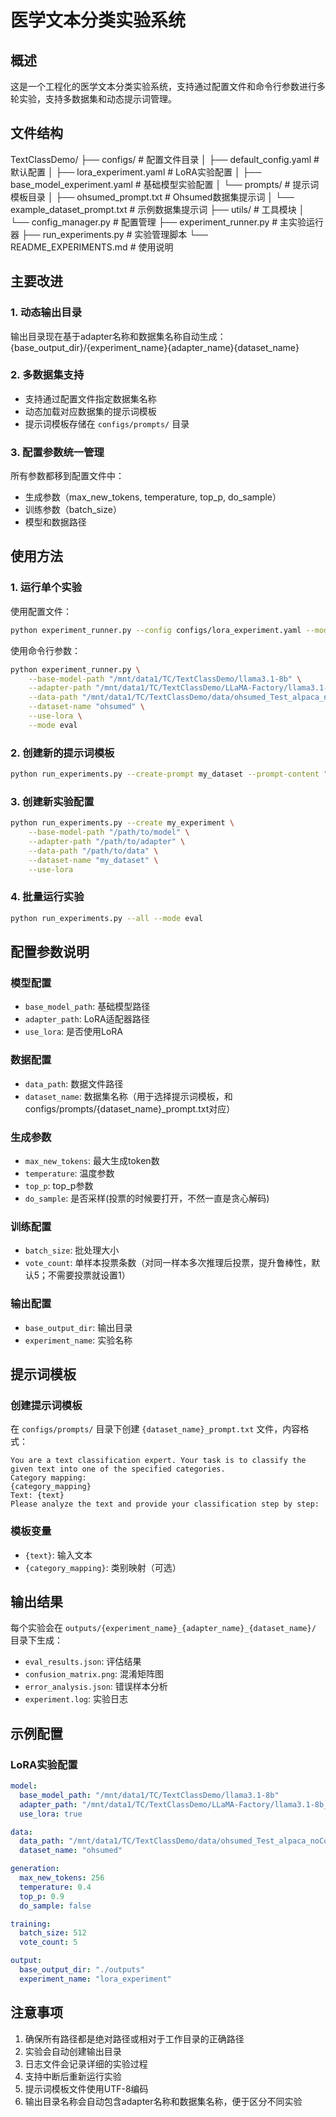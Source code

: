 # 医学文本分类实验系统

## 概述

这是一个工程化的医学文本分类实验系统，支持通过配置文件和命令行参数进行多轮实验，支持多数据集和动态提示词管理。

## 文件结构
TextClassDemo/
├── configs/ # 配置文件目录
│ ├── default_config.yaml # 默认配置
│ ├── lora_experiment.yaml # LoRA实验配置
│ ├── base_model_experiment.yaml # 基础模型实验配置
│ └── prompts/ # 提示词模板目录
│ ├── ohsumed_prompt.txt # Ohsumed数据集提示词
│ └── example_dataset_prompt.txt # 示例数据集提示词
├── utils/ # 工具模块
│ └── config_manager.py # 配置管理
├── experiment_runner.py # 主实验运行器
├── run_experiments.py # 实验管理脚本
└── README_EXPERIMENTS.md # 使用说明


## 主要改进

### 1. 动态输出目录
输出目录现在基于adapter名称和数据集名称自动生成：
{base_output_dir}/{experiment_name}{adapter_name}{dataset_name}


### 2. 多数据集支持
- 支持通过配置文件指定数据集名称
- 动态加载对应数据集的提示词模板
- 提示词模板存储在 `configs/prompts/` 目录

### 3. 配置参数统一管理
所有参数都移到配置文件中：
- 生成参数（max_new_tokens, temperature, top_p, do_sample）
- 训练参数（batch_size）
- 模型和数据路径

## 使用方法

### 1. 运行单个实验

使用配置文件：
```bash
python experiment_runner.py --config configs/lora_experiment.yaml --mode eval
```

使用命令行参数：
```bash
python experiment_runner.py \
    --base-model-path "/mnt/data1/TC/TextClassDemo/llama3.1-8b" \
    --adapter-path "/mnt/data1/TC/TextClassDemo/LLaMA-Factory/llama3.1-8b_ohsumed_lora_english_zeroshotCoT" \
    --data-path "/mnt/data1/TC/TextClassDemo/data/ohsumed_Test_alpaca_noCoT_updated.json" \
    --dataset-name "ohsumed" \
    --use-lora \
    --mode eval
```

### 2. 创建新的提示词模板

```bash
python run_experiments.py --create-prompt my_dataset --prompt-content "Your prompt template here"
```

### 3. 创建新实验配置

```bash
python run_experiments.py --create my_experiment \
    --base-model-path "/path/to/model" \
    --adapter-path "/path/to/adapter" \
    --data-path "/path/to/data" \
    --dataset-name "my_dataset" \
    --use-lora
```

### 4. 批量运行实验

```bash
python run_experiments.py --all --mode eval
```

## 配置参数说明

### 模型配置
- `base_model_path`: 基础模型路径
- `adapter_path`: LoRA适配器路径
- `use_lora`: 是否使用LoRA

### 数据配置
- `data_path`: 数据文件路径
- `dataset_name`: 数据集名称（用于选择提示词模板，和configs/prompts/{dataset_name}_prompt.txt对应）

### 生成参数
- `max_new_tokens`: 最大生成token数
- `temperature`: 温度参数
- `top_p`: top_p参数
- `do_sample`: 是否采样(投票的时候要打开，不然一直是贪心解码)

### 训练配置
- `batch_size`: 批处理大小
- `vote_count`: 单样本投票条数（对同一样本多次推理后投票，提升鲁棒性，默认5；不需要投票就设置1）

### 输出配置
- `base_output_dir`: 输出目录
- `experiment_name`: 实验名称

## 提示词模板

### 创建提示词模板
在 `configs/prompts/` 目录下创建 `{dataset_name}_prompt.txt` 文件，内容格式：
```
You are a text classification expert. Your task is to classify the given text into one of the specified categories.
Category mapping:
{category_mapping}
Text: {text}
Please analyze the text and provide your classification step by step:
```

### 模板变量
- `{text}`: 输入文本
- `{category_mapping}`: 类别映射（可选）

## 输出结果

每个实验会在 `outputs/{experiment_name}_{adapter_name}_{dataset_name}/` 目录下生成：

- `eval_results.json`: 评估结果
- `confusion_matrix.png`: 混淆矩阵图
- `error_analysis.json`: 错误样本分析
- `experiment.log`: 实验日志

## 示例配置

### LoRA实验配置
```yaml
model:
  base_model_path: "/mnt/data1/TC/TextClassDemo/llama3.1-8b"
  adapter_path: "/mnt/data1/TC/TextClassDemo/LLaMA-Factory/llama3.1-8b_ohsumed_lora_english_zeroshotCoT"
  use_lora: true

data:
  data_path: "/mnt/data1/TC/TextClassDemo/data/ohsumed_Test_alpaca_noCoT_updated.json"
  dataset_name: "ohsumed"

generation:
  max_new_tokens: 256
  temperature: 0.4
  top_p: 0.9
  do_sample: false

training:
  batch_size: 512
  vote_count: 5

output:
  base_output_dir: "./outputs"
  experiment_name: "lora_experiment"
```

## 注意事项

1. 确保所有路径都是绝对路径或相对于工作目录的正确路径
2. 实验会自动创建输出目录
3. 日志文件会记录详细的实验过程
4. 支持中断后重新运行实验
5. 提示词模板文件使用UTF-8编码
6. 输出目录名称会自动包含adapter名称和数据集名称，便于区分不同实验